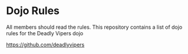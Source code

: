 Dojo Rules
==========
All members should read the rules.
This repository contains a list of dojo rules for the Deadly Vipers dojo

https://github.com/deadlyvipers
